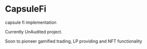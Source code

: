 # CapsuleFi
capsule fi implementation

Currently UnAudited project.

Soon to pioneer gamified trading, LP providing and NFT functionality
